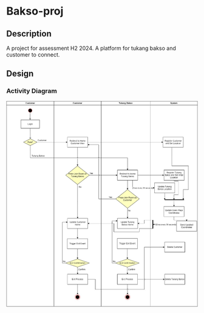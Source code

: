 # Bakso-proj

## Description
A project for assessment H2 2024. A platform for tukang bakso and customer to connect.

## Design

### Activity Diagram
![Activity Diagram](activity-readme.jpg)